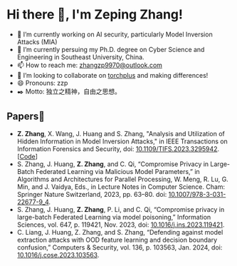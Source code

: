 # Hi there 👋, I'm Zeping Zhang!

- 🔭 I’m currently working on AI security, particularly Model Inversion Attacks (MIA)
- 🌱 I’m currently persuing my Ph.D. degree on Cyber Science and Engineering in Southeast University, China.
- 📫 How to reach me: zhangzp9970@outlook.com
- 👯 I’m looking to collaborate on [torchplus](https://github.com/zhangzp9970/torchplus) and making differences!
- 😄 Pronouns: zzp
- ✒️ Motto: 独立之精神，自由之思想。

## Papers📃
- **Z. Zhang**, X. Wang, J. Huang and S. Zhang, "Analysis and Utilization of Hidden Information in Model Inversion Attacks," in IEEE Transactions on Information Forensics and Security, doi: [10.1109/TIFS.2023.3295942](https://doi.org/10.1109/TIFS.2023.3295942). [[Code](https://github.com/zhangzp9970/Amplified-MIA)]
- S. Zhang, J. Huang, **Z. Zhang**, and C. Qi, “Compromise Privacy in Large-Batch Federated Learning via Malicious Model Parameters,” in Algorithms and Architectures for Parallel Processing, W. Meng, R. Lu, G. Min, and J. Vaidya, Eds., in Lecture Notes in Computer Science. Cham: Springer Nature Switzerland, 2023, pp. 63–80. doi: [10.1007/978-3-031-22677-9_4](https://doi.org/10.1007/978-3-031-22677-9_4).
- S. Zhang, J. Huang, **Z. Zhang**, P. Li, and C. Qi, “Compromise privacy in large-batch Federated Learning via model poisoning,” Information Sciences, vol. 647, p. 119421, Nov. 2023, doi: [10.1016/j.ins.2023.119421](https://doi.org/10.1016/j.ins.2023.119421).
- C. Liang, J. Huang, Z. Zhang, and S. Zhang, “Defending against model extraction attacks with OOD feature learning and decision boundary confusion,” Computers & Security, vol. 136, p. 103563, Jan. 2024, doi: [10.1016/j.cose.2023.103563](https://doi.org/10.1016/j.cose.2023.103563).

